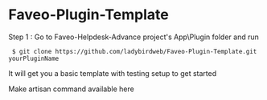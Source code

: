 # Faveo-Plugin-Template



Step 1 : Go to Faveo-Helpdesk-Advance project's App\Plugin folder and run
```
 $ git clone https://github.com/ladybirdweb/Faveo-Plugin-Template.git yourPluginName
```
It will get you a basic template with testing setup to get started

Make artisan command available here